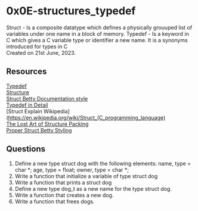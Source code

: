 # 0x0E-structures_typedef
Struct - Is a composite datatype which defines a physically grouuped list of variables under one name in a block of memory.
Typedef - Is a keyword in C which gives a C variable type or identifier a new name. It is a synonyms introduced for types in C<br> Created on 21st June, 2023.

## Resources
[Typedef](https://s3.amazonaws.com/alx-intranet.hbtn.io/uploads/misc/2021/1/c8ff3e6f7202be7fa489a584e41d005504a07c23.pdf?X-Amz-Algorithm=AWS4-HMAC-SHA256&X-Amz-Credential=AKIARDDGGGOUSBVO6H7D%2F20230621%2Fus-east-1%2Fs3%2Faws4_request&X-Amz-Date=20230621T023106Z&X-Amz-Expires=86400&X-Amz-SignedHeaders=host&X-Amz-Signature=7b2119c30a3b4af889fa9c13cc24df52ef57ec54412932a690a50ca2f75fd0bf)<br>
[Structure](https://s3.amazonaws.com/alx-intranet.hbtn.io/uploads/misc/2021/1/6eb80c79c99f6125450a0dc11b300d46238d1a5a.pdf?X-Amz-Algorithm=AWS4-HMAC-SHA256&X-Amz-Credential=AKIARDDGGGOUSBVO6H7D%2F20230621%2Fus-east-1%2Fs3%2Faws4_request&X-Amz-Date=20230621T023351Z&X-Amz-Expires=86400&X-Amz-SignedHeaders=host&X-Amz-Signature=4d080bf2eb6eb9fe526f218fa2fbf2cc416448b40723460a4e204da86c248b5b)<br>
[Struct Betty Documentation style](https://github.com/alx-tools/Betty/wiki/Documentation:-Data-structures)<br>
[Typedef in Detail](https://publications.gbdirect.co.uk//c_book/chapter8/typedef.html)<br>
[Struct Explain Wikipedia](https://en.wikipedia.org/wiki/Struct_(C_programming_language)<br>
[The Lost Art of Structure Packing](http://www.catb.org/esr/structure-packing/)<br>
[Proper Struct Betty Styling](https://github.com/alx-tools/Betty/wiki/Documentation:-Data-structures)

## Questions
1. Define a new type struct dog with the following elements: name, type = char *; age, type = float; owner, type = char *;
2. Write a function that initialize a variable of type struct dog
3. Write a function that prints a struct dog
4. Define a new type dog_t as a new name for the type struct dog.
5. Write a function that creates a new dog.
6. Write a function that frees dogs.
